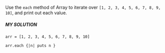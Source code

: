 Use the `each` method of Array to iterate over `[1, 2, 3, 4, 5, 6, 7, 8, 9, 10]`, and print out each value.

##### MY SOLUTION
```
arr = [1, 2, 3, 4, 5, 6, 7, 8, 9, 10]

arr.each {|n| puts n }
```
